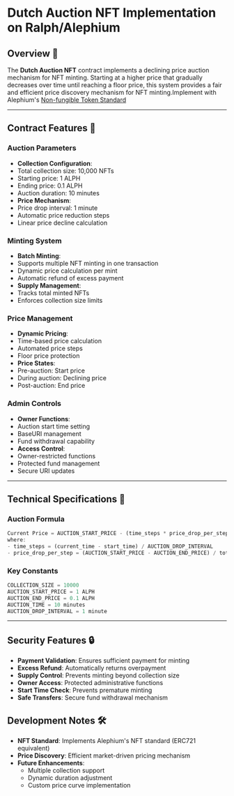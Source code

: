 # Dutch Auction NFT Implementation on Ralph/Alephium

## Overview 🎯
The **Dutch Auction NFT** contract implements a declining price auction mechanism for NFT minting. Starting at a higher price that gradually decreases over time until reaching a floor price, this system provides a fair and efficient price discovery mechanism for NFT minting.Implement with Alephium's [Non-fungible Token Standard](https://docs.alephium.org/dapps/standards/non-fungible-tokens/)

---

## Contract Features 🚀

### **Auction Parameters**
- **Collection Configuration**:
 - Total collection size: 10,000 NFTs
 - Starting price: 1 ALPH
 - Ending price: 0.1 ALPH
 - Auction duration: 10 minutes
- **Price Mechanism**:
 - Price drop interval: 1 minute
 - Automatic price reduction steps
 - Linear price decline calculation

### **Minting System**
- **Batch Minting**:
 - Supports multiple NFT minting in one transaction
 - Dynamic price calculation per mint
 - Automatic refund of excess payment
- **Supply Management**:
 - Tracks total minted NFTs
 - Enforces collection size limits

### **Price Management**
- **Dynamic Pricing**:
 - Time-based price calculation
 - Automated price steps
 - Floor price protection
- **Price States**:
 - Pre-auction: Start price
 - During auction: Declining price
 - Post-auction: End price

### **Admin Controls**
- **Owner Functions**:
 - Auction start time setting
 - BaseURI management
 - Fund withdrawal capability
- **Access Control**:
 - Owner-restricted functions
 - Protected fund management
 - Secure URI updates

---

## Technical Specifications 🔧

### Auction Formula
```typescript
Current Price = AUCTION_START_PRICE - (time_steps * price_drop_per_step)
where:
- time_steps = (current_time - start_time) / AUCTION_DROP_INTERVAL
- price_drop_per_step = (AUCTION_START_PRICE - AUCTION_END_PRICE) / total_steps
```

### Key Constants
```typescript
COLLECTION_SIZE = 10000
AUCTION_START_PRICE = 1 ALPH
AUCTION_END_PRICE = 0.1 ALPH
AUCTION_TIME = 10 minutes
AUCTION_DROP_INTERVAL = 1 minute
```

---

## Security Features 🔒
- **Payment Validation**: Ensures sufficient payment for minting
- **Excess Refund**: Automatically returns overpayment
- **Supply Control**: Prevents minting beyond collection size
- **Owner Access**: Protected administrative functions
- **Start Time Check**: Prevents premature minting
- **Safe Transfers**: Secure fund withdrawal mechanism

## Development Notes 🛠️
- **NFT Standard**: Implements Alephium's NFT standard (ERC721 equivalent)
- **Price Discovery**: Efficient market-driven pricing mechanism
- **Future Enhancements**:
  - Multiple collection support
  - Dynamic duration adjustment
  - Custom price curve implementation